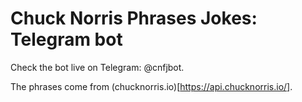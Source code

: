 # Chuck Norris Phrases Jokes: Telegram bot

Check the bot live on Telegram: @cnfjbot.

The phrases come from (chucknorris.io)[https://api.chucknorris.io/].
